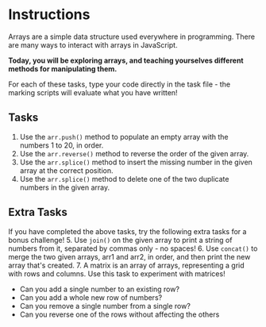 # Instructions
Arrays are a simple data structure used everywhere in programming. There are many ways to interact with arrays in JavaScript.

**Today, you will be exploring arrays, and teaching yourselves different methods for manipulating them.**

For each of these tasks, type your code directly in the task file - the marking scripts will evaluate what you have written!

## Tasks
1. Use the `arr.push()` method to populate an empty array with the numbers 1 to 20, in order.
2. Use the `arr.reverse()` method to reverse the order of the given array.
3. Use the `arr.splice()` method to insert the missing number in the given array at the correct position.
4. Use the `arr.splice()` method to delete one of the two duplicate numbers in the given array.

## Extra Tasks
If you have completed the above tasks, try the following extra tasks for a bonus challenge!
5. Use `join()` on the given array to print a string of numbers from it, separated by commas only - no spaces!
6. Use `concat()` to merge the two given arrays, arr1 and arr2, in order, and then print the new array that's created.
7. A matrix is an array of arrays, representing a grid with rows and columns. Use this task to experiment with matrices!
   * Can you add a single number to an existing row?
   * Can you add a whole new row of numbers?
   * Can you remove a single number from a single row?
   * Can you reverse one of the rows without affecting the others

